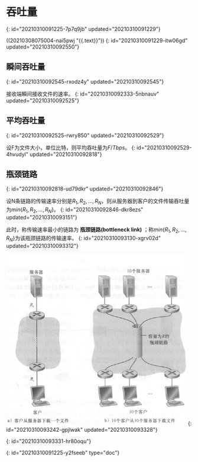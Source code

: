 # 吞吐量
{: id="20210310091225-7p7q9jb" updated="20210310091229"}

((20210308075004-nai5pwj "{{.text}}"))
{: id="20210310091229-itw06gd" updated="20210310092550"}

## 瞬间吞吐量
{: id="20210310092545-rxodz4y" updated="20210310092545"}

接收端瞬间接收文件的速率。
{: id="20210310092333-5nbnauv" updated="20210310092525"}

## 平均吞吐量
{: id="20210310092525-rwry850" updated="20210310092529"}

设F为文件大小，单位比特，则平均吞吐量为$F/Tbps$。
{: id="20210310092529-4hvudyl" updated="20210310092818"}

## 瓶颈链路
{: id="20210310092818-ud79dkr" updated="20210310092846"}

设N条链路的传输速率分别是$R_1, R_2, …, R_N$，则从服务器到客户的文件传输吞吐量为$min\{R_1, R_2, ..., R_N\}$。
{: id="20210310092846-dkr8ezs" updated="20210310093151"}

此时，称传输速率最小的链路为 **瓶颈链路(bottleneck link)** ；称$min\{R_1, R_2, ..., R_N\}$为该瓶颈链路的传输速率。
{: id="20210310093130-xgrv02d" updated="20210310093312"}

![image.png](assets/image-20210310093328-5wgxa1f.png)
{: id="20210310093242-gpjlwak" updated="20210310093328"}

{: id="20210310093331-hr80oqu"}


{: id="20210310091225-y2fseeb" type="doc"}

